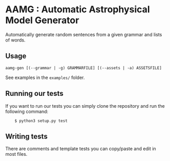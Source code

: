 # AAMG : Automatic Astrophysical Model Generator

Automatically generate random sentences from a given grammar and lists of words.

## Usage

`aamg-gen [(--grammar | -g) GRAMMARFILE] [(--assets | -a) ASSETSFILE]`

See examples in the `examples/` folder.

## Running our tests

If you want to run our tests you can simply clone the repository and run the
following command:

```
    $ python3 setup.py test
```

## Writing tests

There are comments and template tests you can copy/paste and edit in most
files.
